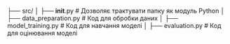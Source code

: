 ├── src/
│   ├── __init__.py         # Дозволяє трактувати папку як модуль Python
│   ├── data_preparation.py # Код для обробки даних
│   ├── model_training.py   # Код для навчання моделі
│   ├── evaluation.py       # Код для оцінювання моделі
